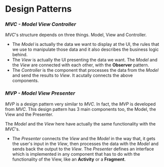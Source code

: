 # Design Patterns

### _MVC - Model View Controller_

_MVC_'s structure depends on three things. Model, View and Controller. 

- The _Model_ is actually the data we want to display at the UI, the rules that we use to manipulate those data and it also describes the business logic behind. 
- The _View_ is actually the UI presenting the data we want. The _Model_ and the _View_ are connected with each other, with the **Observer** pattern.
- The _Controller_ is the component that processes the data from the _Model_ and send the results to _View_. It acutally connects the above components.

### _MVP - Model View Presenter_

_MVP_ is a design pattern very similar to _MVC_. In fact, the _MVP_ is developed from _MVC_.
This design pattern has 3 main components too, the Model, the View and the Presenter.

The _Model_ and the _View_ here have actually the same functionality with the _MVC_'s. 

- The _Presenter_ connects the _View_ and the _Model_ in the way that, it gets the user's input in the _View_, then processes the data with the _Model_ and sends back the output to the _View_. The _Presenter_ defines an interface which is implemented in any component that has to do with the functionality of the View, like an **Activity** or a **Fragment**.
